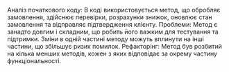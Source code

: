 Аналіз початкового коду:
В коді використовується метод, що обробляє замовлення, здійснює перевірки, розрахунки знижок, оновлює стан замовлення та відправляє підтвердження клієнту.
Проблеми: 
Метод є занадто довгим і складним, що робить його важким для тестування та підтримки. 
Зміни в одній частині методу можуть вплинути на інші частини, що збільшує ризик помилок.
Рефакторінг:
Метод був розбитий на кілька менших методів, кожен з яких відповідає за окрему частину функціональності.
